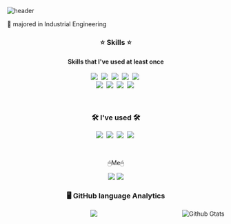 ![header](https://capsule-render.vercel.app/api?type=slice&color=ABCDED&height=200&section=header&text=Seongwoo%20Jo&fontSize=70)

<p>
  📖 majored in Industrial Engineering <br>
  
</p>

<h3 align="center">⭐️ Skills ⭐️</h3>
<h4 align="center">Skills that I've used at least once</h4>

<p align="center">
  <img src="https://img.shields.io/badge/Python-3776AB?style=flat-square&logo=Python&logoColor=white"/></a>&nbsp 
  <img src="https://img.shields.io/badge/Node.js-339933?style=flat-square&logo=Node.js&logoColor=white"/></a>&nbsp 
  <img src="https://img.shields.io/badge/HTML5-E34F26?style=flat-square&logo=HTML5&logoColor=white"/></a>&nbsp 
  <img src="https://img.shields.io/badge/CSS3-1572B6?style=flat-square&logo=CSS3&logoColor=white"/></a>&nbsp
  <img src="https://img.shields.io/badge/Vue.js-4FC08D?style=flat-square&logo=Vue.js&logoColor=white"/></a>&nbsp 
  <br>
  <img src="https://img.shields.io/badge/JavaScript-F7DF1E?style=flat-square&logo=JavaScript&logoColor=white"/></a>&nbsp 
  <img src="https://img.shields.io/badge/jQuery-0769AD?style=flat-square&logo=jQuery&logoColor=white"/></a>&nbsp 
  <img src="https://img.shields.io/badge/Express.js-000000?style=flat-square&logo=Express&logoColor=white"/></a>&nbsp 
  <img src="https://img.shields.io/badge/MYSQL-4479A1?style=flat-square&logo=MYSQL&logoColor=white"/></a>&nbsp 
</p>
<br>
<h3 align="center">🛠 I've used 🛠</h3>
<p align="center">
  <img src="https://img.shields.io/badge/GitHub-black?style=flat-square&logo=GitHub&logoColor=white"/></a>&nbsp
  <img src="https://img.shields.io/badge/Slack-4A154B?style=flat-square&logo=Slack&logoColor=white"/></a>&nbsp 
  <img src="https://img.shields.io/badge/Git-red?style=flat-square&logo=Git&logoColor=white"/></a>&nbsp
  <img src="https://img.shields.io/badge/Notion-white?style=flat-square&logo=Notion&logoColor=black"/></a>&nbsp 
</p>
<br>
<p align="center">🖱Me🖱</p>
<p align="center">
  <a href="mailto:jsw6872@gmail.com"><img src="https://img.shields.io/badge/jsw6872@gmail.com-EA4335?style=flat&logo=Gmail&logoColor=white"/></a>
  <a href="https://www.instagram.com/tjddn623"><img src="https://img.shields.io/badge/-tjddn623-E4405F?style=flat&logo=Instagram&logoColor=white"/></a>
</p>

<h3 align="center">🖥 GitHub language Analytics</h3>
<p align="center">
  <a href="https://github.com/jsw6872">
    <img src="https://github-readme-stats.vercel.app/api/top-langs/?username=jsw6872&theme=gruvbox" />
  </a>
   <a href="https://github.com/jsw6872">
    <img align="right" src="https://github-readme-stats.vercel.app/api?username=jsw6872&show_icons=true&theme=gruvbox&line_height=27" alt="Github Gtats"/>
  </a>
</p>
